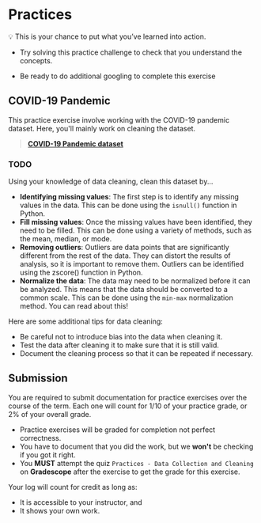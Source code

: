# Practices
<aside>

💡 This is your chance to put what you’ve learned into action.

- Try solving this practice challenge to check that you understand the concepts.

- Be ready to do additional googling to complete this exercise

</aside>

## COVID-19 Pandemic
This practice exercise involve working with the COVID-19 pandemic dataset. Here, you'll mainly work on cleaning the dataset.

> **[COVID-19 Pandemic dataset](https://drive.google.com/file/d/1EsOUj2RBoQmpbuHTuEVGAuCiTHPSQ0FC/view?usp=sharing)**

### TODO
Using your knowledge of data cleaning, clean this dataset by...


- **Identifying missing values**: The first step is to identify any missing values in the data. This can be done using the `isnull()` function in Python.
- **Fill missing values**: Once the missing values have been identified, they need to be filled. This can be done using a variety of methods, such as the mean, median, or mode.
- **Removing outliers**: Outliers are data points that are significantly different from the rest of the data. They can distort the results of analysis, so it is important to remove them. Outliers can be identified using the zscore() function in Python.
- **Normalize the data**: The data may need to be normalized before it can be analyzed. This means that the data should be converted to a common scale. This can be done using the `min-max` normalization method. You can read about this!

Here are some additional tips for data cleaning:

- Be careful not to introduce bias into the data when cleaning it.
- Test the data after cleaning it to make sure that it is still valid.
- Document the cleaning process so that it can be repeated if necessary.


## Submission
You are required to submit documentation for practice exercises over the course of the term. Each one will count for 1/10 of your practice grade, or 2% of your overall grade.

- Practice exercises will be graded for completion not perfect correctness. 
- You have to document that you did the work, but we **won't** be checking if you got it right.
- You **MUST** attempt the quiz `Practices - Data Collection and Cleaning` on **Gradescope** after the exercise to get the grade for this exercise.


Your log will count for credit as long as:
- It is accessible to your instructor, and
- It shows your own work.

